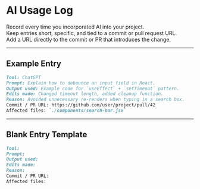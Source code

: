 # AI Usage Log

Record every time you incorporated AI into your project.  
Keep entries short, specific, and tied to a commit or pull request URL.  
Add a URL directly to the commit or PR that introduces the change.

---

## Example Entry

```md
Tool: ChatGPT  
Prompt: Explain how to debounce an input field in React.  
Output used: Example code for `useEffect` + `setTimeout` pattern.  
Edits made: Changed timeout length, added cleanup function.  
Reason: Avoided unnecessary re-renders when typing in a search box.  
Commit / PR URL: https://github.com/user/project/pull/42  
Affected files: `./components/search-bar.jsx`
```

---

## Blank Entry Template

```md
Tool:
Prompt:
Output used:
Edits made:
Reason:
Commit / PR URL:
Affected files:
```
